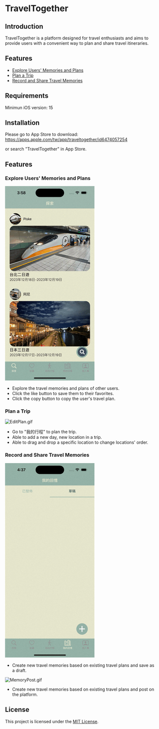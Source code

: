# TravelTogether
## Introduction   
TravelTogether is a platform designed for travel enthusiasts and aims to provide users with a convenient way to plan and share travel itineraries.
## Features
 - [Explore Users' Memories and Plans](#explore-users-memories-and-plans)
 - [Plan a Trip](#TripPlanning)
 - [Record and Share Travel Memories](#RecordandShareTravelMemories)

## <a name="Requirements"></a>Requirements
Minimun iOS version: 15

## <a name="Installation"></a>Installation
Please go to App Store to download:
https://apps.apple.com/tw/app/traveltogether/id6474057254

or search "TravelTogether" in App Store.

## <a name="Features"></a>Features

### <a name="explore-users-memories-and-plans"></a>Explore Users' Memories and Plans

![ExploreMemories.gif](./READMEgif/ExploreMemories.gif)

- Explore the travel memories and plans of other users.
- Click the like button to save them to their favorites.
- Click the copy button to copy the user's travel plan.

### <a name="TripPlanning"></a>Plan a Trip

![EditPlan.gif](./READMEgif/EditPlan.gif)

- Go to "我的行程" to plan the trip.
- Able to add a new day, new location in a trip.
- Able to drag and drop a specific location to change locations' order.

### <a name="RecordandShareTravelMemories"></a>Record and Share Travel Memories
![MemoryDraft.gif](./READMEgif/MemoryDraft.gif)

- Create new travel memories based on existing travel plans and save as a draft.

![MemoryPost.gif](./READMEgif/MemoryPost.gif)

- Create new travel memories based on existing travel plans and post on the platform.

## <a name="License"></a>License
This project is licensed under the [MIT License](LICENSE).